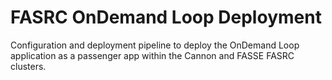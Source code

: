 # FASRC OnDemand Loop Deployment

Configuration and deployment pipeline to deploy the OnDemand Loop application as a passenger app within the Cannon and FASSE FASRC clusters.
